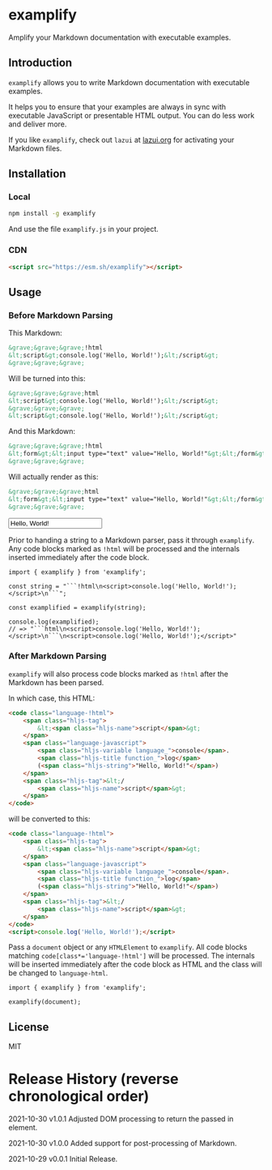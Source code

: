 # examplify

Amplify your Markdown documentation with executable examples.

## Introduction

`examplify` allows you to write Markdown documentation with executable examples.

It helps you to ensure that your examples are always in sync with executable JavaScript or
presentable HTML output. You can do less work and deliver more.

If you like `examplify`, check out `lazui` at [lazui.org](https://lazui.org) for activating
your Markdown files.

## Installation

### Local

```bash
npm install -g examplify
```

And use the file `examplify.js` in your project.

### CDN

```html
<script src="https://esm.sh/examplify"></script>
```

## Usage

### Before Markdown Parsing

This Markdown:

```markdown
&grave;&grave;&grave;!html
&lt;script&gt;console.log('Hello, World!');&lt;/script&gt;
&grave;&grave;&grave;
```

Will be turned into this:

```markdown
&grave;&grave;&grave;html
&lt;script&gt;console.log('Hello, World!');&lt;/script&gt;
&grave;&grave;&grave;
&lt;script&gt;console.log('Hello, World!');&lt;/script&gt;
```

And this Markdown:

```markdown
&grave;&grave;&grave;!html
&lt;form&gt;&lt;input type="text" value="Hello, World!"&gt;&lt;/form&gt;
&grave;&grave;&grave;
```

Will actually render as this:

```markdown
&grave;&grave;&grave;html
&lt;form&gt;&lt;input type="text" value="Hello, World!"&gt;&lt;/form&gt;
&grave;&grave;&grave;
```
<form><input type="text" value="Hello, World!"></form>

Prior to handing a string to a Markdown parser, pass it through `examplify`. Any code blocks
marked as `!html` will be processed and the internals inserted immediately after the code block.

```
import { examplify } from 'examplify';

const string = "```!html\n<script>console.log('Hello, World!');</script>\n```";

const examplified = examplify(string);

console.log(examplified);
// => "```html\n<script>console.log('Hello, World!');</script>\n```\n<script>console.log('Hello, World!');</script>"
```

### After Markdown Parsing

`examplify` will also process code blocks marked as `!html` after the Markdown has been parsed.

In which case, this HTML:

```html
<code class="language-!html">
    <span class="hljs-tag">
        &lt;<span class="hljs-name">script</span>&gt;
    </span>
    <span class="language-javascript">
        <span class="hljs-variable language_">console</span>.
        <span class="hljs-title function_">log</span>
        (<span class="hljs-string">"Hello, World!"</span>)
    </span>
    <span class="hljs-tag">&lt;/
        <span class="hljs-name">script</span>&gt;
    </span>
</code>
```

will be converted to this:

```html
<code class="language-!html">
    <span class="hljs-tag">
        &lt;<span class="hljs-name">script</span>&gt;
    </span>
    <span class="language-javascript">
        <span class="hljs-variable language_">console</span>.
        <span class="hljs-title function_">log</span>
        (<span class="hljs-string">"Hello, World!"</span>)
    </span>
    <span class="hljs-tag">&lt;/
        <span class="hljs-name">script</span>&gt;
    </span>
</code>
<script>console.log('Hello, World!');</script>
```

Pass a `document` object or any `HTMLElement` to `examplify`. All code blocks matching `code[class*='language-!html']`
will be processed. The internals will be inserted immediately after the code block as HTML and the class will be changed to
`language-html`.

```
import { examplify } from 'examplify';

examplify(document);
```

## License

MIT

# Release History (reverse chronological order)

2021-10-30 v1.0.1 Adjusted DOM processing to return the passed in element.

2021-10-30 v1.0.0 Added support for post-processing of Markdown.

2021-10-29 v0.0.1 Initial Release.
